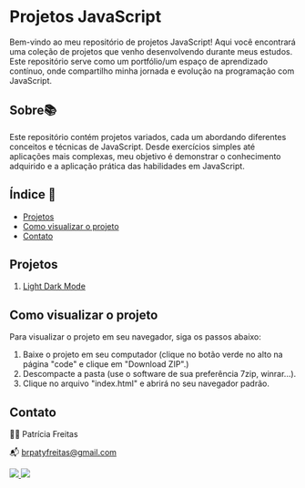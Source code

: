 # Projetos JavaScript

Bem-vindo ao meu repositório de projetos JavaScript! Aqui você encontrará uma coleção de projetos que venho desenvolvendo durante meus estudos. Este repositório serve como um portfólio/um espaço de aprendizado contínuo, onde compartilho minha jornada e evolução na programação com JavaScript.

## Sobre📚

Este repositório contém projetos variados, cada um abordando diferentes conceitos e técnicas de JavaScript. Desde exercícios simples até aplicações mais complexas, meu objetivo é demonstrar o conhecimento adquirido e a aplicação prática das habilidades em JavaScript.

## Índice 🔗

- [Projetos](#projetos)
- [Como visualizar o projeto](#Como-visualizar-o-projeto)
- [Contato](#contato)

## Projetos 

1. [Light Dark Mode](https://github.com/patyfreitasbr/projetos-JavaScript/tree/main/light-dark-mode)

## Como visualizar o projeto

Para visualizar o projeto em seu navegador, siga os passos abaixo:

1. Baixe o projeto em seu computador (clique no botão verde no alto na página "code" e clique em "Download ZIP".)
2. Descompacte a pasta (use o software de sua preferência 7zip, winrar...).
3. Clique no arquivo "index.html" e abrirá no seu navegador padrão.

## Contato

👩‍💻 Patrícia Freitas

📬 brpatyfreitas@gmail.com

 <div><a href="https://www.linkedin.com/in/patyfreitasbr"><img src="https://img.shields.io/badge/LinkedIn-0077B5?style=for-the-badge&logo=linkedin&logoColor=white" target="_blank"></>
  <a href="https://www.instagram.com/patyfreitasbr"><img src="https://img.shields.io/badge/Instagram-E4405F?style=for-the-badge&logo=instagram&logoColor=white" target="_blank"></></div>
